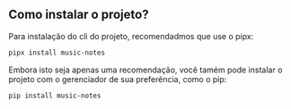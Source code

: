 ## Como instalar o projeto?

Para instalação do cli do projeto, recomendadmos que use o pipx:

```bash
pipx install music-notes
```

Embora isto seja apenas uma recomendação, você tamém pode instalar o projeto com o gerenciador de sua preferência, como o pip:

```bash
pip install music-notes
```